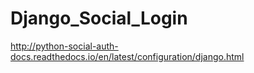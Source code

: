 # Django_Social_Login
http://python-social-auth-docs.readthedocs.io/en/latest/configuration/django.html
